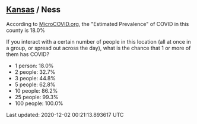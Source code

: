 
## [Kansas](/united-states/kansas) / Ness

According to [MicroCOVID.org](http://microcovid.org),
the "Estimated Prevalence" of COVID in this county is 18.0%

If you interact with a certain number of people in this location
(all at once in a group, or spread out across the day), what is the chance that
1 or more of them has COVID?

- 1 person: 18.0%
- 2 people: 32.7%
- 3 people: 44.8%
- 5 people: 62.8%
- 10 people: 86.2%
- 25 people: 99.3%
- 100 people: 100.0%

Last updated: 2020-12-02 00:21:13.893617 UTC
